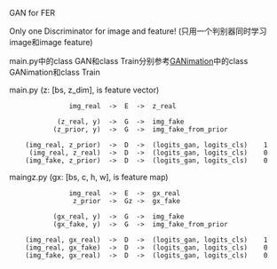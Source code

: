 GAN for FER

Only one Discriminator for image and feature!
(只用一个判别器同时学习image和image feature)

main.py中的class GAN和class Train分别参考[GANimation](https://github.com/albertpumarola/GANimation)中的class GANimation和class Train


main.py (z: [bs, z_dim], is feature vector)

                   img_real  ->  E  ->  z_real

                (z_real, y)  ->  G  ->  img_fake
               (z_prior, y)  ->  G  ->  img_fake_from_prior
	
        (img_real, z_prior)  ->  D  ->  (logits_gan, logits_cls)    1
         (img_real, z_real)  ->  D  ->  (logits_gan, logits_cls)    0
        (img_fake, z_prior)  ->  D  ->  (logits_gan, logits_cls)    0




maingz.py (gx: [bs, c, h, w], is feature map)

                   img_real  ->  E  ->  gx_real
                    z_prior  ->  Gz ->  gx_fake

               (gx_real, y)  ->  G  ->  img_fake
               (gx_fake, y)  ->  G  ->  img_fake_from_prior

        (img_real, gx_real)  ->  D  ->  (logits_gan, logits_cls)    1
        (img_real, gx_fake)  ->  D  ->  (logits_gan, logits_cls)    0
        (img_fake, gx_real)  ->  D  ->  (logits_gan, logits_cls)    0

